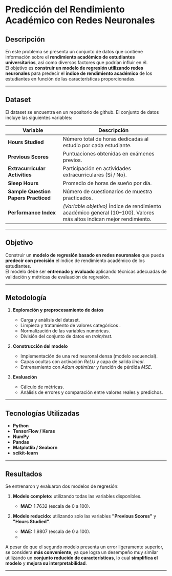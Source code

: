 #  Predicción del Rendimiento Académico con Redes Neuronales

##  Descripción

En este problema se presenta un conjunto de datos que contiene información sobre el **rendimiento académico de estudiantes universitarios**, así como diversos factores que podrían influir en él.  
El objetivo es **construir un modelo de regresión utilizando redes neuronales** para predecir el **índice de rendimiento académico** de los estudiantes en función de las características proporcionadas.

---

##  Dataset

El dataset se encuentra en un repositorio de github.
El conjunto de datos incluye las siguientes variables:

| Variable | Descripción |
|-----------|-------------|
| **Hours Studied** | Número total de horas dedicadas al estudio por cada estudiante. |
| **Previous Scores** | Puntuaciones obtenidas en exámenes previos. |
| **Extracurricular Activities** | Participación en actividades extracurriculares (Sí / No). |
| **Sleep Hours** | Promedio de horas de sueño por día. |
| **Sample Question Papers Practiced** | Número de cuestionarios de muestra practicados. |
| **Performance Index** | *(Variable objetivo)* Índice de rendimiento académico general (10–100). Valores más altos indican mejor rendimiento. |

---

##  Objetivo

Construir un **modelo de regresión basado en redes neuronales** que pueda **predecir con precisión** el índice de rendimiento académico de los estudiantes.  
El modelo debe ser **entrenado y evaluado** aplicando técnicas adecuadas de validación y métricas de evaluación de regresión.

---

##  Metodología

1. **Exploración y preprocesamiento de datos**
   - Carga y análisis del dataset.
   - Limpieza y tratamiento de valores categóricos .
   - Normalización de las variables numéricas.
   - División del conjunto de datos en *train/test*.

2. **Construcción del modelo**
   - Implementación de una red neuronal densa (modelo secuencial).
   - Capas ocultas con activación *ReLU* y capa de salida *lineal*.
   - Entrenamiento con *Adam optimizer* y función de pérdida *MSE*.

3. **Evaluación**
   - Cálculo de métricas.
   - Análisis de errores y comparación entre valores reales y predichos.

---

##  Tecnologías Utilizadas

- **Python**
- **TensorFlow / Keras**
- **NumPy**
- **Pandas**
- **Matplotlib / Seaborn**
- **scikit-learn**

---

##  Resultados 

Se entrenaron y evaluaron dos modelos de regresión:

1. **Modelo completo:** utilizando todas las variables disponibles.  
   - **MAE:** 1.7632 (escala de 0 a 100).

2. **Modelo reducido:** utilizando solo las variables **"Previous Scores"** y **"Hours Studied"**.  
   - **MAE:** 1.9807 (escala de 0 a 100).
   - 
A pesar de que el segundo modelo presenta un error ligeramente superior, se considera **más conveniente**, ya que logra un desempeño muy similar utilizando un **conjunto reducido de características**, lo cual **simplifica el modelo** y **mejora su interpretabilidad**.

---
